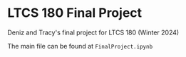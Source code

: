# LTCS 180 Final Project

Deniz and Tracy's final project for LTCS 180 (Winter 2024)

The main file can be found at `FinalProject.ipynb`
